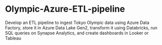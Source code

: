 # Olympic-Azure-ETL-pipeline
Develop an ETL pipeline to ingest Tokyo Olympic data using Azure Data Factory, store it in Azure Data Lake Gen2, transform it using Databricks, run SQL queries on Synapse Analytics, and create dashboards in Looker or Tableau
